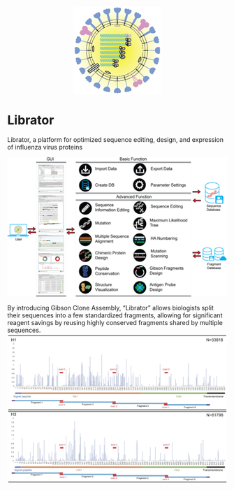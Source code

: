 <p align="center">
  <img src="/docs/img/logo.png"  width="200">
</p>

# Librator
Librator, a platform for optimized sequence editing, design, and expression of influenza virus proteins
<!-- Please refer to https://WilsonImmunologyLab.github.io/LinQView/ for installation instruction and tutorial. -->

<img src="/docs/img/FigS4.png"  width="800">

By introducing Gibson Clone Assembly, “Librator” allows biologists split their sequences into a few standardized fragments, allowing for significant reagent savings by reusing highly conserved fragments shared by multiple sequences.
<img src="/docs/img/FigureS1.png"  width="800">
